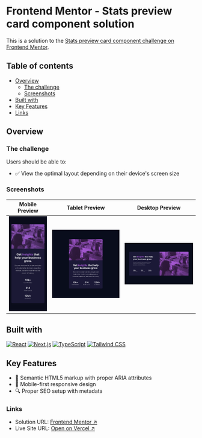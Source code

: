 # Frontend Mentor - Stats preview card component solution

This is a solution to the [Stats preview card component challenge on Frontend Mentor](https://www.frontendmentor.io/challenges/stats-preview-card-component-8JqbgoU62).

## Table of contents

- [Overview](#overview)
  - [The challenge](#the-challenge)
  - [Screenshots](#screenshot)
- [Built with](#built-with)
- [Key Features](#key-features)
- [Links](#links)

## Overview

### The challenge

Users should be able to:

- ✅ View the optimal layout depending on their device's screen size

### Screenshots

| Mobile Preview                | Tablet Preview                | Desktop Preview                |
| ----------------------------- | ----------------------------- | ------------------------------ |
| ![](./screenshots/mobile.png) | ![](./screenshots/tablet.png) | ![](./screenshots/desktop.png) |

## Built with

[![React](https://img.shields.io/badge/React-20232A?style=for-the-badge&logo=react&logoColor=61DAFB)](https://reactjs.org/)
[![Next.js](https://img.shields.io/badge/Next.js-000000?style=for-the-badge&logo=next.js&logoColor=white)](https://nextjs.org/)
[![TypeScript](https://img.shields.io/badge/TypeScript-007ACC?style=for-the-badge&logo=typescript&logoColor=white)](https://www.typescriptlang.org/)
[![Tailwind CSS](https://img.shields.io/badge/Tailwind_CSS-38B2AC?style=for-the-badge&logo=tailwind-css&logoColor=white)](https://tailwindcss.com/)

## Key Features

- 📱 Semantic HTML5 markup with proper ARIA attributes
- 🎨 Mobile-first responsive design
- 🔍 Proper SEO setup with metadata

### Links

- Solution URL: [Frontend Mentor ↗](https://www.frontendmentor.io/solutions/stats-preview-card-component-8v8bMcer3N)
- Live Site URL: [Open on Vercel ↗](https://stats-preview-card-component-sage-one.vercel.app)
